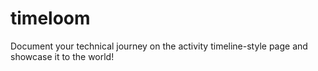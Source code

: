 # timeloom
Document your technical journey on the activity timeline-style page and showcase it to the world!
